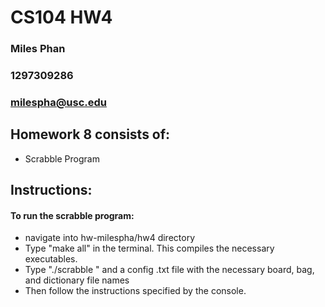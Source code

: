 # CS104 HW4
### Miles Phan
### 1297309286
### milespha@usc.edu

## Homework 8 consists of:
- Scrabble Program

## Instructions:
#### To run the scrabble program: 
- navigate into hw-milespha/hw4 directory
- Type "make all" in the terminal. This compiles the necessary executables.
- Type "./scrabble " and a config .txt file with the necessary board, bag, and dictionary file names
- Then follow the instructions specified by the console.
